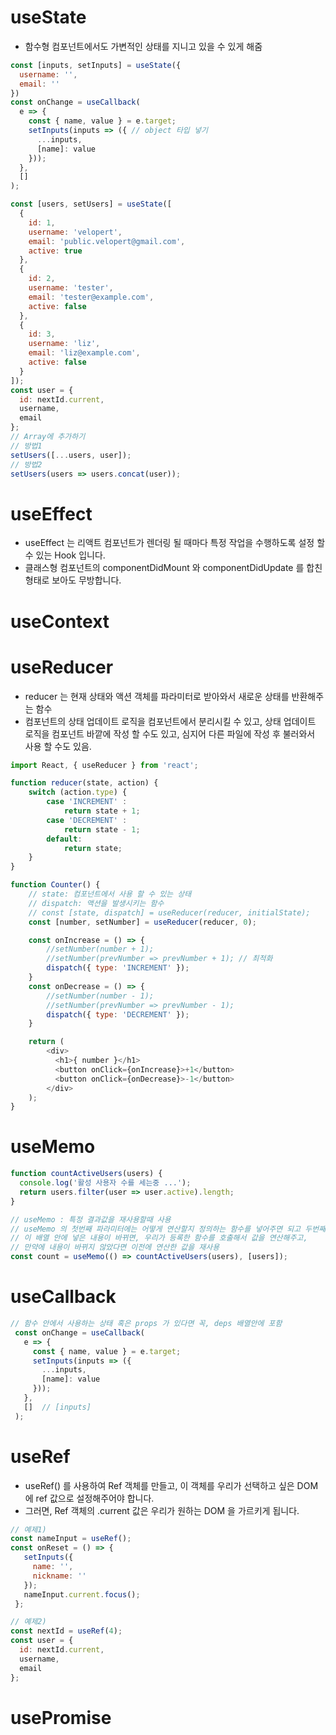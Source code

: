 # useState
- 함수형 컴포넌트에서도 가변적인 상태를 지니고 있을 수 있게 해줌
 
```js
const [inputs, setInputs] = useState({
  username: '',
  email: ''
})
const onChange = useCallback(
  e => {
    const { name, value } = e.target;
    setInputs(inputs => ({ // object 타입 넣기
      ...inputs,
      [name]: value
    }));
  },
  []
);

const [users, setUsers] = useState([
  {
    id: 1,
    username: 'velopert',
    email: 'public.velopert@gmail.com',
    active: true
  },
  {
    id: 2,
    username: 'tester',
    email: 'tester@example.com',
    active: false
  },
  {
    id: 3,
    username: 'liz',
    email: 'liz@example.com',
    active: false
  }
]);
const user = {
  id: nextId.current,
  username,
  email
};
// Array에 추가하기
// 방법1
setUsers([...users, user]);
// 방법2
setUsers(users => users.concat(user));

```

# useEffect
- useEffect 는 리액트 컴포넌트가 렌더링 될 때마다 특정 작업을 수행하도록 설정 할 수 있는 Hook 입니다. 
- 클래스형 컴포넌트의 componentDidMount 와 componentDidUpdate 를 합친 형태로 보아도 무방합니다.

# useContext



# useReducer
- reducer 는 현재 상태와 액션 객체를 파라미터로 받아와서 새로운 상태를 반환해주는 함수
- 컴포넌트의 상태 업데이트 로직을 컴포넌트에서 분리시킬 수 있고, 상태 업데이트 로직을 컴포넌트 바깥에 작성 할 수도 있고, 심지어 다른 파일에 작성 후 불러와서 사용 할 수도 있음.
```js
import React, { useReducer } from 'react';

function reducer(state, action) {
    switch (action.type) {
        case 'INCREMENT' :
            return state + 1;
        case 'DECREMENT' : 
            return state - 1;
        default:
            return state;
    }
}

function Counter() {
    // state: 컴포넌트에서 사용 할 수 있는 상태
    // dispatch: 액션을 발생시키는 함수
    // const [state, dispatch] = useReducer(reducer, initialState);
    const [number, setNumber] = useReducer(reducer, 0);

    const onIncrease = () => {
        //setNumber(number + 1);
        //setNumber(prevNumber => prevNumber + 1); // 최적화
        dispatch({ type: 'INCREMENT' });
    }
    const onDecrease = () => {
        //setNumber(number - 1);
        //setNumber(prevNumber => prevNumber - 1);
        dispatch({ type: 'DECREMENT' });
    }

    return (
        <div>
          <h1>{ number }</h1>
          <button onClick={onIncrease}>+1</button>
          <button onClick={onDecrease}>-1</button>
        </div>
    );
}
```

# useMemo
```js
function countActiveUsers(users) {
  console.log('활성 사용자 수를 세는중 ...');
  return users.filter(user => user.active).length;
}

// useMemo : 특정 결과값을 재사용할때 사용
// useMemo 의 첫번째 파라미터에는 어떻게 연산할지 정의하는 함수를 넣어주면 되고 두번째 파라미터에는 deps 배열을 넣어주면 되는데, 
// 이 배열 안에 넣은 내용이 바뀌면, 우리가 등록한 함수를 호출해서 값을 연산해주고, 
// 만약에 내용이 바뀌지 않았다면 이전에 연산한 값을 재사용
const count = useMemo(() => countActiveUsers(users), [users]);
```

# useCallback
```js
// 함수 안에서 사용하는 상태 혹은 props 가 있다면 꼭, deps 배열안에 포함
 const onChange = useCallback(
   e => {
     const { name, value } = e.target;
     setInputs(inputs => ({
       ...inputs,
       [name]: value
     }));
   },
   []  // [inputs] 
 );
```


# useRef
- useRef() 를 사용하여 Ref 객체를 만들고, 이 객체를 우리가 선택하고 싶은 DOM 에 ref 값으로 설정해주어야 합니다.
- 그러면, Ref 객체의 .current 값은 우리가 원하는 DOM 을 가르키게 됩니다.
```js
// 예제1)
const nameInput = useRef();
const onReset = () => {
   setInputs({
     name: '',
     nickname: ''
   });
   nameInput.current.focus();
 };

// 예제2)
const nextId = useRef(4);
const user = {
  id: nextId.current,
  username,
  email
};
```

# usePromise

